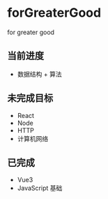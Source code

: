 <!--
 * @Author: East
 * @Date: 2021-11-06 09:59:25
 * @LastEditTime: 2023-02-12 17:08:47
 * @LastEditors: EastWind linxiayoudongfeng@gmail.com
 * @Description: the summary of 'for greater good'
 * @FilePath: \Software Engineering\forGreaterGood\README.md
-->

# forGreaterGood

for greater good

## 当前进度

- 数据结构 + 算法

## 未完成目标

- React
- Node
- HTTP
- 计算机网络

## 已完成

- Vue3
- JavaScript 基础
